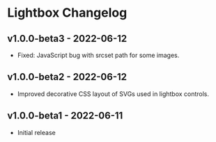 # Lightbox Changelog

## v1.0.0-beta3 - 2022-06-12

- Fixed: JavaScript bug with srcset path for some images.

## v1.0.0-beta2 - 2022-06-12

- Improved decorative CSS layout of SVGs used in lightbox controls.

## v1.0.0-beta1 - 2022-06-11

- Initial release

